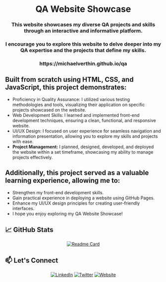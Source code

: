 <div align="center">

<h1 align="center">QA Website Showcase</h1>
<h3 align="center">This website showcases my diverse QA projects and skills through an interactive and informative platform.</h3>
<h3 align="center">I encourage you to explore this website to delve deeper into my QA expertise and the projects that define my skills.</h3>
<h3 align="center">https://michaelverthin.github.io/qa</h3>
</div>

## Built from scratch using HTML, CSS, and JavaScript, this project demonstrates:

- Proficiency in Quality Assurance: I utilized various testing methodologies and tools, visualizing their application on specific projects showcased on the website.
- Web Development Skills: I learned and implemented front-end development techniques, ensuring a clean, functional, and responsive website.
- UI/UX Design: I focused on user experience for seamless navigation and information presentation, allowing you to explore my skills and projects with ease.
- <b>Project Management:</b> I planned, designed, developed, and deployed the website within a set timeframe, showcasing my ability to manage projects effectively.

## Additionally, this project served as a valuable learning experience, allowing me to:

- Strengthen my front-end development skills.
- Gain practical experience in deploying a website using GitHub Pages.
- Enhance my UI/UX design principles for creating user-friendly interfaces.
- I hope you enjoy exploring my QA Website Showcase!


## 📈 GitHub Stats

<div align="center">

[![Readme Card](https://github-readme-stats.vercel.app/api/pin/?username=anuraghazra&repo=github-readme-stats)](https://github.com/MichaelVerthin/qa/github-readme-stats)

</div>

## 📫 Let's Connect

<div align="center">
  
[![LinkedIn](https://img.shields.io/badge/-LinkedIn-0077B5?style=for-the-badge&logo=LinkedIn&logoColor=white)](https://www.linkedin.com/in/michael-verthin/)
[![Twitter](https://img.shields.io/badge/-Twitter-1DA1F2?style=for-the-badge&logo=Twitter&logoColor=white)](https://twitter.com/MishaSpren)
[![Website](https://img.shields.io/badge/My%20Website-%23FF6E32?style=for-the-badge&logo=google-chrome&logoColor=white)](https://michaelverthin.github.io/qa)

</div>
